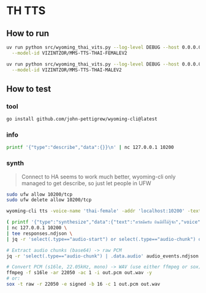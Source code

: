 # TH TTS

## How to run

```bash
uv run python src/wyoming_thai_vits.py --log-level DEBUG --host 0.0.0.0 --port 10200 \
  --model-id VIZINTZOR/MMS-TTS-THAI-FEMALEV2

uv run python src/wyoming_thai_vits.py --log-level DEBUG --host 0.0.0.0 --port 10200 \
  --model-id VIZINTZOR/MMS-TTS-THAI-MALEV2
```

## How to test

### tool

```bash
go install github.com/john-pettigrew/wyoming-cli@latest
```

### info
```bash
printf '{"type":"describe","data":{}}\n' | nc 127.0.0.1 10200
```

### synth
> Connect to HA seems to work much better, wyoming-cli only managed to get describe, so just let people in UFW
```bash
sudo ufw allow 10200/tcp
sudo ufw delete allow 10200/tcp
```

```bash
wyoming-cli tts -voice-name 'thai-female' -addr 'localhost:10200' -text 'สวัสดีชาวโลก' -output_file './hello.wav'
```

```bash
( printf '{"type":"synthesize","data":{"text":"สวัสดีครับ ยินดีที่ได้รู้จัก","voice":"thai-female"}}\n'; ) \
| nc 127.0.0.1 10200 \
| tee responses.ndjson \
| jq -r 'select(.type=="audio-start") or select(.type=="audio-chunk") or select(.type=="audio-stop")' > audio_events.ndjson

# Extract audio chunks (base64) -> raw PCM
jq -r 'select(.type=="audio-chunk") | .data.audio' audio_events.ndjson | base64 -d > out.pcm

# Convert PCM (s16le, 22.05kHz, mono) -> WAV (use either ffmpeg or sox)
ffmpeg -f s16le -ar 22050 -ac 1 -i out.pcm out.wav -y
# or:
sox -t raw -r 22050 -e signed -b 16 -c 1 out.pcm out.wav
```